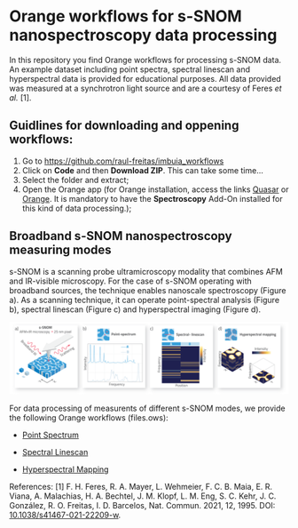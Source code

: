 # Orange workflows for s-SNOM nanospectroscopy data processing

In this repository you find Orange workflows for processing s-SNOM data. An example dataset including point spectra, spectral linescan and hyperspectral data is provided for educational purposes. All data provided was measured at a synchrotron light source and are a courtesy of Feres *et al.* [1].

## Guidlines for downloading and oppening workflows:

1. Go to https://github.com/raul-freitas/imbuia_workflows
2. Click on **Code** and then **Download ZIP**. This can take some time...
3. Select the folder and extract;
4. Open the Orange app (for Orange installation, access the links [Quasar](https://quasar.codes) or [Orange](https://orangedatamining.com). It is mandatory to have the **Spectroscopy** Add-On installed for this kind of data processing.);

## Broadband s-SNOM nanospectroscopy measuring modes
s-SNOM is a scanning probe ultramicroscopy modality that combines AFM and IR-visible microscopy. For the case of s-SNOM operating with broadband sources, the technique enables nanoscale spectroscopy (Figure a). As a scanning technique, it can operate point-spectral analysis (Figure b), spectral linescan (Figure c) and hyperspectral imaging (Figure d). 

<p align="center">
<img width="1200" src="img/nanospectroscopy_modes.svg"/>
<p/>

For data processing of measurents of different s-SNOM modes, we provide the following Orange workflows (files.ows):

 - [Point Spectrum](point_spectrum/)

 - [Spectral Linescan](spectral_linescan/)

 - [Hyperspectral Mapping](hyperspectral_map/)

References:
[1] F. H. Feres, R. A. Mayer, L. Wehmeier, F. C. B. Maia, E. R. Viana, A. Malachias, H. A. Bechtel, J. M. Klopf, L. M. Eng, S. C. Kehr, J. C. González, R. O. Freitas, I. D. Barcelos, Nat. Commun. 2021, 12, 1995. DOI: [10.1038/s41467-021-22209-w](https://doi.org/10.1038/s41467-021-22209-w).


